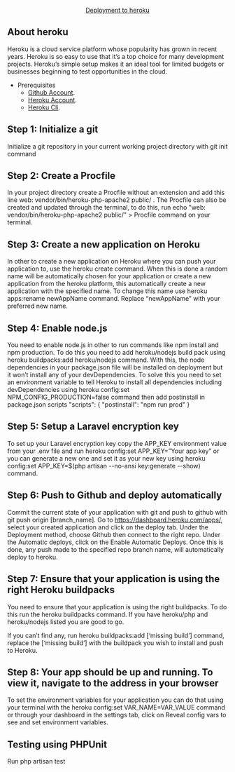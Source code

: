 <p align="center"><a href="https://heroku.com" target="_blank">Deployment to heroku</a></p>

## About heroku

Heroku is a cloud service platform whose popularity has grown in recent years. Heroku is so easy to use that it’s a top choice for many development projects.
Heroku’s simple setup makes it an ideal tool for limited budgets or businesses beginning to test opportunities in the cloud.

- Prerequisites
    - [Github Account](https://github.com/).
    - [Heroku Account](https://heroku.com/).
    - [Heroku Cli](https://devcenter.heroku.com/articles/heroku-cli).

## Step 1: Initialize a git
Initialize a git repository in your current working project directory with git init command

## Step 2: Create a Procfile
In your project directory create a Procfile without an extension and add this line web: vendor/bin/heroku-php-apache2 public/ . The Procfile can also be created and updated through the terminal, to do this, run echo "web: vendor/bin/heroku-php-apache2 public/" > Procfile command on your terminal.

## Step 3: Create a new application on Heroku
In other to create a new application on Heroku where you can push your application to, use the heroku create command.
When this is done a random name will be automatically chosen for your application or create a new application from the heroku platform, this automatically create a new application with the specified name. To change this name use heroku apps:rename newAppName command. Replace “newAppName” with your preferred new name.

## Step 4: Enable node.js
You need to enable node.js in other to run commands like npm install and npm production. To do this you need to add heroku/nodejs build pack using heroku buildpacks:add heroku/nodejs command. With this, the node dependencies in your package.json file will be installed on deployment but it won’t install any of your devDependencies. To solve this you need to set an environment variable to tell Heroku to install all dependencies including devDependencies using heroku config:set NPM_CONFIG_PRODUCTION=false command then add postinstall in package.json scripts
"scripts": {
"postinstall": "npm run prod"
}

## Step 5: Setup a Laravel encryption key
To set up your Laravel encryption key copy the APP_KEY environment value from your .env file and run heroku config:set APP_KEY=”Your app key” or you can generate a new one and set it as your new key using heroku config:set APP_KEY=$(php artisan --no-ansi key:generate --show) command.

## Step 6: Push to Github and deploy automatically
Commit the current state of your application with git and push to github with git push origin [branch_name].
Go to https://dashboard.heroku.com/apps/, select your created application and click on the deploy tab. Under the Deployment method, choose Github then connect to the right repo.
Under the Automatic deploys, click on the Enable Automatic Deploys.
Once this is done, any push made to the specified repo branch name, will automatically deploy to heroku.

## Step 7: Ensure that your application is using the right Heroku buildpacks
You need to ensure that your application is using the right buildpacks. To do this run the heroku buildpacks command. If you have heroku/php and heroku/nodejs listed you are good to go.

If you can’t find any, run heroku buildpacks:add [‘missing build’] command, replace the [‘missing build’] with the buildpack you wish to install and push to Heroku.

## Step 8: Your app should be up and running. To view it, navigate to the address in your browser

To set the environment variables for your application you can do that using your terminal with the heroku config:set VAR_NAME=VAR_VALUE command or through your dashboard in the settings tab, click on Reveal config vars to see and set environment variables.


## Testing using PHPUnit

Run php artisan test





